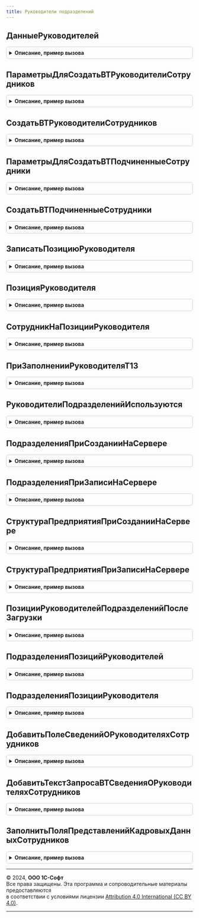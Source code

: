 ```yaml
---
title: Руководители подразделений
---
```



## ДанныеРуководителей
<details style="margin: 1em 0; padding: 0.5em; border: 1px solid #ccc; border-radius: 6px;">

<summary style="font-weight: bold; cursor: pointer;">Описание, пример вызова</summary>

```bsl

// Возвращает руководителей подразделения
// Параметры:
//	Подразделения - Массив Из СправочникСсылка.СтруктураПредприятия
//	НаследованиеРуководителей - Булево - если признак = Истина, руководителем подразделения будет считаться руководитель ближайшего родителя.
//
// Возвращаемое значение:
//	Соответствие Из КлючИЗначение:
//		* Ключ		- СправочникСсылка.СтруктураПредприятия - подразделение.
//		* Значение 	- Структура:
//			* Руководитель - СправочникСсылка.Сотрудники - руководитель
//			* ПозицияРуководителя - СправочникСсылка.ШтатноеРасписание - позиция руководителя
//			* ФизическоеЛицо - СправочникСсылка.ФизическиеЛица - физическое лицо руководителя
Функция ДанныеРуководителей(Подразделения, НаследованиеРуководителей = Ложь) Экспорт
```

Пример вызова
```bsl
Результат = РуководителиПодразделений.ДанныеРуководителей(Подразделения, НаследованиеРуководителей);
```
</details>

## ПараметрыДляСоздатьВТРуководителиСотрудников
<details style="margin: 1em 0; padding: 0.5em; border: 1px solid #ccc; border-radius: 6px;">

<summary style="font-weight: bold; cursor: pointer;">Описание, пример вызова</summary>

```bsl

// Описание параметров для СоздатьВТРуководителиСотрудников()
// Возвращаемое значение:
// 	Структура - параметры для СоздатьВТРуководителиСотрудников() со значениями по умолчанию.
//
Функция ПараметрыДляСоздатьВТРуководителиСотрудников() Экспорт
```

Пример вызова
```bsl
Результат = РуководителиПодразделений.ПараметрыДляСоздатьВТРуководителиСотрудников() 
```
</details>

## СоздатьВТРуководителиСотрудников
<details style="margin: 1em 0; padding: 0.5em; border: 1px solid #ccc; border-radius: 6px;">

<summary style="font-weight: bold; cursor: pointer;">Описание, пример вызова</summary>

```bsl

// Создает временную таблицу с руководителями сотрудников
// Параметры:
//	МенеджерВременныхТаблиц - МенеджерВременныхТаблиц - менеджер временных таблиц
//	ИмяВТСотрудники			- Строка - имя временной таблицы, в которой содержатся сотрудники, для которых необходимо получить руководителей.
//	ПараметрыСоздания		- Структура - см. ПараметрыДляСоздатьВТРуководителиСотрудников()
//
Процедура СоздатьВТРуководителиСотрудников(МенеджерВременныхТаблиц, ИмяВТСотрудники, ПараметрыСоздания) Экспорт
```

Пример вызова
```bsl
РуководителиПодразделений.СоздатьВТРуководителиСотрудников(МенеджерВременныхТаблиц, ИмяВТСотрудники, ПараметрыСоздания) 
```
</details>

## ПараметрыДляСоздатьВТПодчиненныеСотрудники
<details style="margin: 1em 0; padding: 0.5em; border: 1px solid #ccc; border-radius: 6px;">

<summary style="font-weight: bold; cursor: pointer;">Описание, пример вызова</summary>

```bsl

// Описание параметров для СоздатьВТПодчиненныеСотрудники()
// Возвращаемое значение:
// 	Структура - параметры для СоздатьВТПодчиненныеСотрудники() со значениями по умолчанию.
//
Функция ПараметрыДляСоздатьВТПодчиненныеСотрудники() Экспорт
```

Пример вызова
```bsl
Результат = РуководителиПодразделений.ПараметрыДляСоздатьВТПодчиненныеСотрудники() 
```
</details>

## СоздатьВТПодчиненныеСотрудники
<details style="margin: 1em 0; padding: 0.5em; border: 1px solid #ccc; border-radius: 6px;">

<summary style="font-weight: bold; cursor: pointer;">Описание, пример вызова</summary>

```bsl

// Создает временную таблицу с подчиненными сотрудниками
// Параметры:
//	МенеджерВременныхТаблиц - МенеджерВременныхТаблиц - менеджер временных таблиц
//	ИмяВТРуководители		- Строка - имя временной таблицы, в которой содержатся сотрудники, для которых необходимо получить руководителей.
//	ПараметрыСоздания		- Структура - см. ПараметрыДляСоздатьВТПодчиненныеСотрудники()
//
Процедура СоздатьВТПодчиненныеСотрудники(МенеджерВременныхТаблиц, ИмяВТРуководители, ПараметрыСоздания) Экспорт
```

Пример вызова
```bsl
РуководителиПодразделений.СоздатьВТПодчиненныеСотрудники(МенеджерВременныхТаблиц, ИмяВТРуководители, ПараметрыСоздания) 
```
</details>

## ЗаписатьПозициюРуководителя
<details style="margin: 1em 0; padding: 0.5em; border: 1px solid #ccc; border-radius: 6px;">

<summary style="font-weight: bold; cursor: pointer;">Описание, пример вызова</summary>

```bsl

Процедура ЗаписатьПозициюРуководителя(Подразделение, ПозицияРуководителя) Экспорт
```

Пример вызова
```bsl
РуководителиПодразделений.ЗаписатьПозициюРуководителя(Подразделение, ПозицияРуководителя) 
```
</details>

## ПозицияРуководителя
<details style="margin: 1em 0; padding: 0.5em; border: 1px solid #ccc; border-radius: 6px;">

<summary style="font-weight: bold; cursor: pointer;">Описание, пример вызова</summary>

```bsl

Функция ПозицияРуководителя(Подразделение) Экспорт
```

Пример вызова
```bsl
Результат = РуководителиПодразделений.ПозицияРуководителя(Подразделение) 
```
</details>

## СотрудникНаПозицииРуководителя
<details style="margin: 1em 0; padding: 0.5em; border: 1px solid #ccc; border-radius: 6px;">

<summary style="font-weight: bold; cursor: pointer;">Описание, пример вызова</summary>

```bsl

Функция СотрудникНаПозицииРуководителя(ПозицияРуководителя) Экспорт
```

Пример вызова
```bsl
Результат = РуководителиПодразделений.СотрудникНаПозицииРуководителя(ПозицияРуководителя) 
```
</details>

## ПриЗаполненииРуководителяТ13
<details style="margin: 1em 0; padding: 0.5em; border: 1px solid #ccc; border-radius: 6px;">

<summary style="font-weight: bold; cursor: pointer;">Описание, пример вызова</summary>

```bsl

Процедура ПриЗаполненииРуководителяТ13(Подразделение, ФИО, Должность, ДатаАктуальности, СтандартнаяОбработка) Экспорт
```

Пример вызова
```bsl
РуководителиПодразделений.ПриЗаполненииРуководителяТ13(Подразделение, ФИО, Должность, ДатаАктуальности, СтандартнаяОбработка) 
```
</details>

## РуководителиПодразделенийИспользуются
<details style="margin: 1em 0; padding: 0.5em; border: 1px solid #ccc; border-radius: 6px;">

<summary style="font-weight: bold; cursor: pointer;">Описание, пример вызова</summary>

```bsl

Функция РуководителиПодразделенийИспользуются() Экспорт
```

Пример вызова
```bsl
Результат = РуководителиПодразделений.РуководителиПодразделенийИспользуются() 
```
</details>

## ПодразделенияПриСозданииНаСервере
<details style="margin: 1em 0; padding: 0.5em; border: 1px solid #ccc; border-radius: 6px;">

<summary style="font-weight: bold; cursor: pointer;">Описание, пример вызова</summary>

```bsl

Процедура ПодразделенияПриСозданииНаСервере(Форма) Экспорт
```

Пример вызова
```bsl
РуководителиПодразделений.ПодразделенияПриСозданииНаСервере(Форма) 
```
</details>

## ПодразделенияПриЗаписиНаСервере
<details style="margin: 1em 0; padding: 0.5em; border: 1px solid #ccc; border-radius: 6px;">

<summary style="font-weight: bold; cursor: pointer;">Описание, пример вызова</summary>

```bsl

Процедура ПодразделенияПриЗаписиНаСервере(Форма, ТекущийОбъект, Отказ, ПараметрыЗаписи) Экспорт
```

Пример вызова
```bsl
РуководителиПодразделений.ПодразделенияПриЗаписиНаСервере(Форма, ТекущийОбъект, Отказ, ПараметрыЗаписи) 
```
</details>

## СтруктураПредприятияПриСозданииНаСервере
<details style="margin: 1em 0; padding: 0.5em; border: 1px solid #ccc; border-radius: 6px;">

<summary style="font-weight: bold; cursor: pointer;">Описание, пример вызова</summary>

```bsl

Процедура СтруктураПредприятияПриСозданииНаСервере(Форма) Экспорт
```

Пример вызова
```bsl
РуководителиПодразделений.СтруктураПредприятияПриСозданииНаСервере(Форма) 
```
</details>

## СтруктураПредприятияПриЗаписиНаСервере
<details style="margin: 1em 0; padding: 0.5em; border: 1px solid #ccc; border-radius: 6px;">

<summary style="font-weight: bold; cursor: pointer;">Описание, пример вызова</summary>

```bsl

Процедура СтруктураПредприятияПриЗаписиНаСервере(Форма, Отказ, ТекущийОбъект, ПараметрыЗаписи) Экспорт
```

Пример вызова
```bsl
РуководителиПодразделений.СтруктураПредприятияПриЗаписиНаСервере(Форма, Отказ, ТекущийОбъект, ПараметрыЗаписи) 
```
</details>

## ПозицииРуководителейПодразделенийПослеЗагрузки
<details style="margin: 1em 0; padding: 0.5em; border: 1px solid #ccc; border-radius: 6px;">

<summary style="font-weight: bold; cursor: pointer;">Описание, пример вызова</summary>

```bsl

Процедура ПозицииРуководителейПодразделенийПослеЗагрузки(Объект, ОбъектНайден, ПараметрыОбъекта, Параметры, Отказ) Экспорт
```

Пример вызова
```bsl
РуководителиПодразделений.ПозицииРуководителейПодразделенийПослеЗагрузки(Объект, ОбъектНайден, ПараметрыОбъекта, Параметры, Отказ) 
```
</details>

## ПодразделенияПозицийРуководителей
<details style="margin: 1em 0; padding: 0.5em; border: 1px solid #ccc; border-radius: 6px;">

<summary style="font-weight: bold; cursor: pointer;">Описание, пример вызова</summary>

```bsl

Функция ПодразделенияПозицийРуководителей(Позиции) Экспорт
```

Пример вызова
```bsl
Результат = РуководителиПодразделений.ПодразделенияПозицийРуководителей(Позиции) 
```
</details>

## ПодразделенияПозицииРуководителя
<details style="margin: 1em 0; padding: 0.5em; border: 1px solid #ccc; border-radius: 6px;">

<summary style="font-weight: bold; cursor: pointer;">Описание, пример вызова</summary>

```bsl

Функция ПодразделенияПозицииРуководителя(ПозицияРуководителя) Экспорт
```

Пример вызова
```bsl
Результат = РуководителиПодразделений.ПодразделенияПозицииРуководителя(ПозицияРуководителя) 
```
</details>

## ДобавитьПолеСведенийОРуководителяхСотрудников
<details style="margin: 1em 0; padding: 0.5em; border: 1px solid #ccc; border-radius: 6px;">

<summary style="font-weight: bold; cursor: pointer;">Описание, пример вызова</summary>

```bsl

Функция ДобавитьПолеСведенийОРуководителяхСотрудников(ИмяПоля, ТекстыОписанияПолей, ИсточникиДанных) Экспорт
```

Пример вызова
```bsl
Результат = РуководителиПодразделений.ДобавитьПолеСведенийОРуководителяхСотрудников(ИмяПоля, ТекстыОписанияПолей, ИсточникиДанных) 
```
</details>

## ДобавитьТекстЗапросаВТСведенияОРуководителяхСотрудников
<details style="margin: 1em 0; padding: 0.5em; border: 1px solid #ccc; border-radius: 6px;">

<summary style="font-weight: bold; cursor: pointer;">Описание, пример вызова</summary>

```bsl

Процедура ДобавитьТекстЗапросаВТСведенияОРуководителяхСотрудников(Запрос, ТолькоРазрешенные, ОписательВременнойТаблицыОтборов, ПоляОтбораПериодическихДанных, ИсточникиДанных) Экспорт
```

Пример вызова
```bsl
РуководителиПодразделений.ДобавитьТекстЗапросаВТСведенияОРуководителяхСотрудников(Запрос, ТолькоРазрешенные, ОписательВременнойТаблицыОтборов, ПоляОтбораПериодическихДанных, ИсточникиДанных) 
```
</details>

## ЗаполнитьПоляПредставленийКадровыхДанныхСотрудников
<details style="margin: 1em 0; padding: 0.5em; border: 1px solid #ccc; border-radius: 6px;">

<summary style="font-weight: bold; cursor: pointer;">Описание, пример вызова</summary>

```bsl

Процедура ЗаполнитьПоляПредставленийКадровыхДанныхСотрудников(ДополнительныеПоляПредставлений, ПутьКПолямСотрудника) Экспорт
```

Пример вызова
```bsl
РуководителиПодразделений.ЗаполнитьПоляПредставленийКадровыхДанныхСотрудников(ДополнительныеПоляПредставлений, ПутьКПолямСотрудника) 
```
</details>

---

© 2024, **ООО 1С-Софт**  
Все права защищены. Эта программа и сопроводительные материалы предоставляются  
в соответствии с условиями лицензии [Attribution 4.0 International (CC BY 4.0)](https://creativecommons.org/licenses/by/4.0/legalcode).

---
